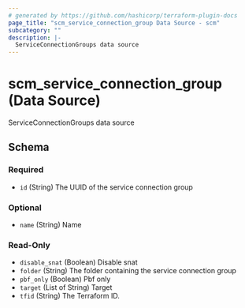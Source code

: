 ```yaml
---
# generated by https://github.com/hashicorp/terraform-plugin-docs
page_title: "scm_service_connection_group Data Source - scm"
subcategory: ""
description: |-
  ServiceConnectionGroups data source
---
```


# scm_service_connection_group (Data Source)

ServiceConnectionGroups data source



<!-- schema generated by tfplugindocs -->
## Schema

### Required

- `id` (String) The UUID of the service connection group

### Optional

- `name` (String) Name

### Read-Only

- `disable_snat` (Boolean) Disable snat
- `folder` (String) The folder containing the service connection group
- `pbf_only` (Boolean) Pbf only
- `target` (List of String) Target
- `tfid` (String) The Terraform ID.
